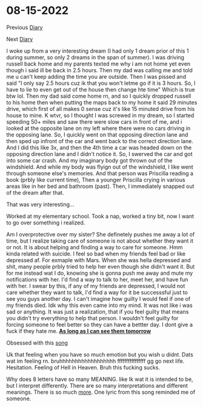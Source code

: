 # 08-15-2022

Previous [Diary](https://aryanmangla23.github.io/08-14-2022/)

Next [Diary](https://aryanmangla23.github.io/08-16-2022/)

I woke up from a very interesting dream (I had only 1 dream prior of this 1 during summer, so only 2 dreams in the span of summer). I was driving russell back home and my parents texted me why i am not home yet even though i said ill be back in 2.5 hours. Then my dad was calling me and told me u can't keep adding the time you are outside. Then I was pissed and said "I only say 2.5 hours cuz ik that you won't letme go if it is 3 hours. So, I have to lie to even get out of the house then change hte time" Which is true btw lol. Then my dad said come home rn, and so I quickly dropped russell to his home then when putting the maps back to my home it said 29 minutes drive, which first of all makes 0 sense cuz it's like 15 minuted drive from his house to mine. K wtvr, so I thought I was screwed in my dream, so I started speeding 50+ miles and saw there were slow cars in front of me, and i looked at the opposite lane on my left where there were no cars driving in the opposing lane. So, I quickly went on that opposing direction lane and then sped up infront of the car and went back to the correct direction lane. And I did this like 3x, and then the 4th time a car was headed down on the opposing direction lane and I didn't notice it. So, I swerved the car and got into some car crash. And my imaginary body got thrown out of the windshield. And while my body was flyign out of the windshield, I like went through someone else's memories. And that person was Priscilla reading a book (prbly like current time), Then a younger Priscilla crying in various areas like in her bed and bathroom (past). Then, I immediately snapped out of the dream after that. 

That was very interesting...

Worked at my elementary school. Took a nap, worked a tiny bit, now I want to go over something i realized. 

Am I overprotective over my sister? She definetely pushes me away a lot of time, but I realize taking care of someone is not about whether they want it or not. It is about helping and finding a way to care for someone. Hmm kinda related with suicide. I feel so bad when my friends feel bad or like depressed af. For exmaple with Mars. When she was hella depressed and shit, many people prbly tried to help her even though she didn't want it. But for me instead wat I do, knowing she is gonna push me away and mute my notifications with her. I'd find a way to talk to her, meet her, and have fun with her. I swear by this, if any of my friends are depressed, I would not care whether they want to talk, I'd find a way for it be successsful just to see you guys another day. I can't imagine how guilty I would feel if one of my friends died. Idk why this even came into my mind. It was not like i was sad or anything. It was just a realization, that if you feel guilty that means you didn't try everything to help that person. I wouldn't feel guilty for forcing someone to feel better so they can have a bettter day. I dont give a fuck if they hate me. [**As long as I can see them tomorrow**](https://open.spotify.com/track/3XjAgiBvWBKu1tHSLTgffX?si=6589dabc4e314a83)

Obsessed with this [song](https://open.spotify.com/track/7FdRvf7a9iE5uNWXWYuCzz?si=a852254295a04716)

Uk that feeling when you have so much emotion but you wish u didnt. Dats wat im feeling rn. bruhhhhhhhhhhhhhhhhhh ffffffffffffffff gg go next life. Hesitation. Feeling of Hell in Heaven. Bruh this fucking sucks. 

Why does 8 letters have so many MEANING. like Ik wat it is intended to be, but I interpret differently. There are so many interpretations and different meanings. There is so much [more](https://open.spotify.com/track/6UyqJJUwOrtop3YB8eruGR?si=5be8244daee2479c). One lyric from this song reminded me of someone.

